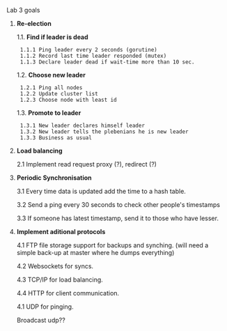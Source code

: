 Lab 3 goals

1. **Re-election**

	1.1. **Find if leader is dead**
		
		1.1.1 Ping leader every 2 seconds (gorutine)
		1.1.2 Record last time leader responded (mutex)
		1.1.3 Declare leader dead if wait-time more than 10 sec.

	1.2. **Choose new leader**
		
		1.2.1 Ping all nodes
		1.2.2 Update cluster list
		1.2.3 Choose node with least id
	
	1.3. **Promote to leader**
		
		1.3.1 New leader declares himself leader
		1.3.2 New leader tells the plebenians he is new leader
		1.3.3 Business as usual
2. **Load balancing**
	
	2.1 Implement read request proxy (?), redirect (?)
3. **Periodic Synchronisation**
	
	3.1 Every time data is updated add the time to a hash table.
	
	3.2 Send a ping every 30 seconds to check other people's timestamps
	
	3.3 If someone has latest timestamp, send it to those who have lesser.
	
4. **Implement aditional protocols**

	4.1 FTP file storage support for backups and synching. (will need a simple back-up at master where he dumps everything)
	
	4.2 Websockets for syncs. 
	
	4.3 TCP/IP for load balancing. 
	
	4.4 HTTP for client communication.
	
	4.1 UDP for pinging.
	

	Broadcast udp??